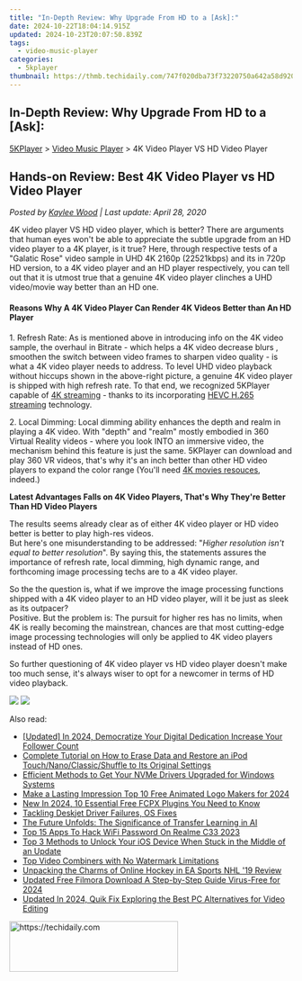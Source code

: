 ```yaml
---
title: "In-Depth Review: Why Upgrade From HD to a [Ask]:"
date: 2024-10-22T18:04:14.915Z
updated: 2024-10-23T20:07:50.839Z
tags:
  - video-music-player
categories:
  - 5kplayer
thumbnail: https://thmb.techidaily.com/747f020dba73f73220750a642a58d9200a84cba1b61684b0bd89a4b6e70d1ea8.jpg
---
```


## In-Depth Review: Why Upgrade From HD to a [Ask]:

[5KPlayer](https://tools.techidaily.com/5kplayer/products/) \> [Video Music Player](https://tools.techidaily.com/5kplayer/video-music-player/) \> 4K Video Player VS HD Video Player

## Hands-on Review: Best 4K Video Player vs HD Video Player

 _Posted by [Kaylee Wood](https://www.quora.com/profile/Amanda-Hu-21) | Last update: April 28, 2020_

4K video player VS HD video player, which is better? There are arguments that human eyes won't be able to appreciate the subtle upgrade from an HD video player to a 4K player, is it true? Here, through respective tests of a "Galatic Rose" video sample in UHD 4K 2160p (22521kbps) and its in 720p HD version, to a 4K video player and an HD player respectively, you can tell out that it is utmost true that a genuine 4K video player clinches a UHD video/movie way better than an HD one.

#### **Reasons Why A 4K Video Player Can Render 4K Videos Better than An HD Player**

1\. Refresh Rate: As is mentioned above in introducing info on the 4K video sample, the overhaul in Bitrate - which helps a 4K video decrease blurs , smoothen the switch between video frames to sharpen video quality - is what a 4K video player needs to address. To level UHD video playback without hiccups shown in the above-right picture, a genuine 4K video player is shipped with high refresh rate. To that end, we recognized 5KPlayer capable of [4K streaming](https://tools.techidaily.com/5kplayer/airplay/) \- thanks to its incorporating [HEVC H.265 streaming](https://tools.techidaily.com/5kplayer/airplay/) technology.

2\. Local Dimming: Local dimming ability enhances the depth and realm in playing a 4K video. With "depth" and "realm" mostly embodied in 360 Virtual Reality videos - where you look INTO an immersive video, the mechanism behind this feature is just the same. 5KPlayer can download and play 360 VR videos, that's why it's an inch better than other HD video players to expand the color range (You'll need [4K movies resouces](https://tools.techidaily.com/5kplayer/youtube-download/), indeed.)

**Latest Advantages Falls on 4K Video Players, That's Why They're Better Than HD Video Players**

The results seems already clear as of either 4K video player or HD video better is better to play high-res videos.  
 But here's one misunderstanding to be addressed: "_Higher resolution isn't equal to better resolution_". By saying this, the statements assures the importance of refresh rate, local dimming, high dynamic range, and forthcoming image processing techs are to a 4K video player.

 So the the question is, what if we improve the image processing functions shipped with a 4K video player to an HD video player, will it be just as sleek as its outpacer?  
 Positive. But the problem is: The pursuit for higher res has no limits, when 4K is really becoming the mainstrean, chances are that most cutting-edge image processing technologies will only be applied to 4K video players instead of HD ones.

So further questioning of 4K video player vs HD video player doesn't make too much sense, it's always wiser to opt for a newcomer in terms of HD video playback.

[![](https://www.5kplayer.com/video-music-player/../button/freedownwhitewin.png)](https://tools.techidaily.com/5kplayer/products/) [![](https://www.5kplayer.com/video-music-player/../button/freedownbackmac.png)](https://tools.techidaily.com/5kplayer/products/)

<ins class="adsbygoogle"
     style="display:block"
     data-ad-format="autorelaxed"
     data-ad-client="ca-pub-7571918770474297"
     data-ad-slot="1223367746"></ins>

<ins class="adsbygoogle"
     style="display:block"
     data-ad-client="ca-pub-7571918770474297"
     data-ad-slot="8358498916"
     data-ad-format="auto"
     data-full-width-responsive="true"></ins>

<span class="atpl-alsoreadstyle">Also read:</span>
<div><ul>
<li><a href="https://facebook-videos.techidaily.com/updated-in-2024-democratize-your-digital-dedication-increase-your-follower-count/"><u>[Updated] In 2024, Democratize Your Digital Dedication Increase Your Follower Count</u></a></li>
<li><a href="https://win-marvelous.techidaily.com/complete-tutorial-on-how-to-erase-data-and-restore-an-ipod-touchnanoclassicshuffle-to-its-original-settings/"><u>Complete Tutorial on How to Erase Data and Restore an iPod Touch/Nano/Classic/Shuffle to Its Original Settings</u></a></li>
<li><a href="https://win-amazing.techidaily.com/efficient-methods-to-get-your-nvme-drivers-upgraded-for-windows-systems/"><u>Efficient Methods to Get Your NVMe Drivers Upgraded for Windows Systems</u></a></li>
<li><a href="https://video-ai-editor.techidaily.com/make-a-lasting-impression-top-10-free-animated-logo-makers-for-2024/"><u>Make a Lasting Impression Top 10 Free Animated Logo Makers for 2024</u></a></li>
<li><a href="https://video-ai-editor.techidaily.com/new-in-2024-10-essential-free-fcpx-plugins-you-need-to-know/"><u>New In 2024, 10 Essential Free FCPX Plugins You Need to Know</u></a></li>
<li><a href="https://driver-install.techidaily.com/tackling-deskjet-driver-failures-os-fixes/"><u>Tackling Deskjet Driver Failures, OS Fixes</u></a></li>
<li><a href="https://tech-savvy.techidaily.com/the-future-unfolds-the-significance-of-transfer-learning-in-ai/"><u>The Future Unfolds: The Significance of Transfer Learning in AI</u></a></li>
<li><a href="https://easy-unlock-android.techidaily.com/top-15-apps-to-hack-wifi-password-on-realme-c33-2023-by-drfone-android/"><u>Top 15 Apps To Hack WiFi Password On Realme C33 2023</u></a></li>
<li><a href="https://discover-fantastic.techidaily.com/top-3-methods-to-unlock-your-ios-device-when-stuck-in-the-middle-of-an-update/"><u>Top 3 Methods to Unlock Your iOS Device When Stuck in the Middle of an Update</u></a></li>
<li><a href="https://video-ai-editor.techidaily.com/top-video-combiners-with-no-watermark-limitations/"><u>Top Video Combiners with No Watermark Limitations</u></a></li>
<li><a href="https://buynow-marvelous.techidaily.com/unpacking-the-charms-of-online-hockey-in-ea-sports-nhl-19-review/"><u>Unpacking the Charms of Online Hockey in EA Sports NHL '19 Review</u></a></li>
<li><a href="https://video-ai-editor.techidaily.com/updated-free-filmora-download-a-step-by-step-guide-virus-free-for-2024/"><u>Updated Free Filmora Download A Step-by-Step Guide Virus-Free for 2024</u></a></li>
<li><a href="https://video-ai-editor.techidaily.com/updated-in-2024-quik-fix-exploring-the-best-pc-alternatives-for-video-editing/"><u>Updated In 2024, Quik Fix Exploring the Best PC Alternatives for Video Editing</u></a></li>
</ul></div>

<!-- affiliate ads begin -->
<a href="https://aligracehair.sjv.io/c/5597632/2080342/19272" target="_top" id="2080342">
  <img src="//a.impactradius-go.com/display-ad/19272-2080342" border="0" alt="https://techidaily.com" width="300" height="90"/>
</a>
<img height="0" width="0" src="https://aligracehair.sjv.io/i/5597632/2080342/19272" style="position:absolute;visibility:hidden;" border="0" />
<!-- affiliate ads end -->

